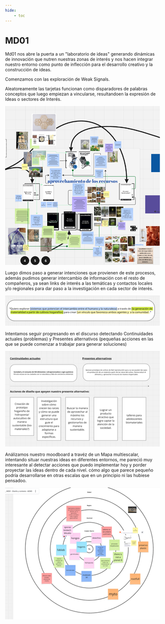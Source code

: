 ```yaml
---
hide:
    - toc
---
```


# MD01

Md01 nos abre la puerta a un "laboratorio de ideas" generando dinámicas de innovación que nutren nuestras zonas de interés y nos hacen integrar nuestro entorno como punto de inflección para el desarrollo creativo y la construcción de ideas. 

Comenzamos con las exploración de Weak Signals. 

Aleatoreamente las tarjetas funcionan como disparadores de palabras conceptos que luego empiezan a vincularse, resultandoen la expresión de Ideas o sectores de Interés. 

![](../images/MD01/d01.PNG)

Luego dimos paso a generar intenciones que provienen de este procesos, además pudimos generar intercambio de información con el resto de compañeros, ya sean links de interés a las temáticas y contactos locales y/o regionales para dar paso a la investigación en cada sector de interés. 

![](../images/MD01/d02.PNG)

Intentamos seguir progresando en el discurso detectando Continuidades actuales (problemas) y Presentes alternativos (pequeñas acciones en las que se puede comenzar a trabajar para generar soluciones)

![](../images/MD01/d03.PNG)

Análizamos nuestro moodboard a travéz de un Mapa multiescalar, intentando situar nuestras ideas en diferentes entornos,  me pareció muy interesante al detectar acciones que puedo implementar hoy y porder proyectar las ideas dentro de cada nivel. cómo algo que parece pequeño podría desarrollarse en otras escalas que en un principio ni las hubiese pensadoo. 

![](../images/MD01/d04.PNG)

